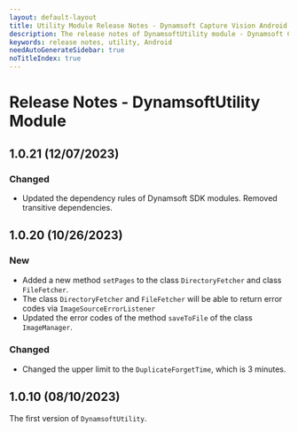 ```yaml
---
layout: default-layout
title: Utility Module Release Notes - Dynamsoft Capture Vision Android Edition
description: The release notes of DynamsoftUtility module - Dynamsoft Capture Vision Android Edition.
keywords: release notes, utility, Android
needAutoGenerateSidebar: true
noTitleIndex: true
---
```


# Release Notes - DynamsoftUtility Module

## 1.0.21 (12/07/2023)

### Changed

- Updated the dependency rules of Dynamsoft SDK modules. Removed transitive dependencies.

## 1.0.20 (10/26/2023)

### New

- Added a new method `setPages` to the class `DirectoryFetcher` and class `FileFetcher`.
- The class `DirectoryFetcher` and `FileFetcher` will be able to return error codes via `ImageSourceErrorListener`
- Updated the error codes of the method `saveToFile` of the class `ImageManager`.

### Changed

- Changed the upper limit to the `DuplicateForgetTime`, which is 3 minutes.

## 1.0.10 (08/10/2023)

The first version of `DynamsoftUtility`.
